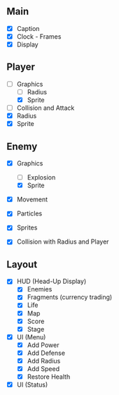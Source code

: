 ## Main
  - [x] Caption
  - [x] Clock - Frames
  - [x] Display

## Player
  - [ ] Graphics
    - [ ] Radius
    - [x] Sprite
  - [ ] Collision and Attack
  - [x] Radius
  - [x] Sprite

## Enemy
  - [x] Graphics
    - [ ] Explosion
    - [x] Sprite
  - [x] Movement
  - [x] Particles
  - [x] Sprites
  - [x] Collision with Radius and Player


## Layout
- [x] HUD (Head-Up Display)
  - [x] Enemies
  - [x] Fragments (currency trading)
  - [x] Life
  - [x] Map
  - [x] Score
  - [x] Stage
- [x] UI (Menu)
  - [x] Add Power
  - [x] Add Defense
  - [x] Add Radius
  - [x] Add Speed
  - [x] Restore Health
- [x] UI (Status)